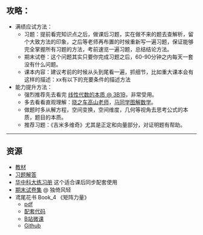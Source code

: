 ## 攻略：  
- 满绩应试方法：  
    - 习题：提前看完知识点之后，做课后习题，实在做不来的题去查解析，留个大致方法的印象，之后等老师再布置的时候重新写一遍习题，保证能够完全掌握所有习题的方法，考前速览一遍习题，总结结论方法。  
    - 期末试卷：这个问题其实只要你完成习题之后，60-90分钟之内每天一套没有什么问题。  
    - 课本内容：建议考前的时候从头到尾看一遍，抓细节，比如重大课本会有这样的描述：xx有以下的充要条件的描述方法  
- 能力提升方法：  
    - 强烈推荐先去看完 [线性代数的本质 @ 3B1B](https://www.bilibili.com/video/BV1ys411472E)，非常受用。  
    - 多去看看直观理解：[晓之车高山老师](https://space.bilibili.com/138962930)，[马同学图解数学](https://space.bilibili.com/355876061)。  
    - 做题时多从解方程，空间变换，空间维度，几何等视角去思考公式的本质，题目的本质。  
    - 推荐习题：《吉米多维奇》尤其是正定和向量部分，对证明题有帮助。  

---

## 资源
- [教材](https://lz.qaiu.top/parser?url=https://cqu-openlib.lanzouh.com/i3v2B1uq8w2f)  
- [习题解答](https://lz.qaiu.top/parser?url=https://cqu-openlib.lanzouh.com/i3QeQ1uq9cyd)  
- [华中科大练习册](https://lz.qaiu.top/parser?url=https://cqu-openlib.lanzouh.com/iRUUy1uq8qfc) 这个适合课后同步配套使用  
- [期末试卷集](https://lz.qaiu.top/parser?url=https://cqu-openlib.lanzouh.com/iMIoA1uq8ydi) @ 独倚风轻  
- 鸢尾花书 Book_4 《矩阵力量》  
    - [pdf](https://lz.qaiu.top/parser?url=https://cqu-openlib.lanzouh.com/iYr451uq97la)  
    - [配套代码](https://lz.qaiu.top/parser?url=https://cqu-openlib.lanzouh.com/i57Qk1uq97od)  
    - [B站微课](https://space.bilibili.com/513194466)  
    - [Github](https://github.com/Visualize-ML/Book4_Power-of-Matrix)  